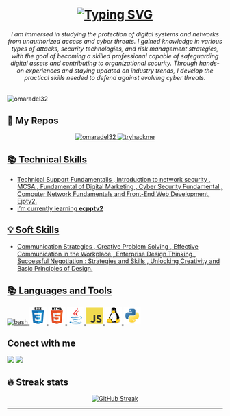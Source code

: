 <h1 align = "center">
<a href="https://git.io/typing-svg"><img src="https://readme-typing-svg.herokuapp.com?font=Fira+Code&size=75&duration=1500&pause=600&color=0CE82B&background=00000000&center=true&vCenter=true&multiline=true&width=1920&height=214&lines=Omar+Adel; Soc Analyst Student" alt="Typing SVG" />
</h1></a>
</h1>

<h6 align="center">I am  immersed in studying the protection of digital systems and networks from unauthorized access and cyber threats. I gained knowledge in various types of attacks, security technologies, and risk management strategies, with the goal of becoming a skilled professional capable of safeguarding digital assets and contributing to organizational security. Through hands-on experiences and staying updated on industry trends, I develop the practical skills needed to defend against evolving cyber threats.</h6>

<p align="left"> <img src="https://komarev.com/ghpvc/?username=omaradel32&label=Profile%20views&color=0e75b6&style=flat" alt="omaradel32" /> 

   </p>

## 📘 My Repos

<p align="center">    
    <a href="https://github.com/omaradel32/omaradel32"><img width="250" src="https://denvercoder1-github-readme-stats.vercel.app/api/pin/?username=omaradel32&repo=omaradel32&bg_color=1F222E&title_color=6FF71E&hide_border=true&icon_color=6FF71E&show_icons=false" alt="omaradel32">    
    <a href="https://github.com/omaradel32/tryhackme"><img width="250" src="https://denvercoder1-github-readme-stats.vercel.app/api/pin/?username=omaradel32&repo=tryhackme&bg_color=1F222E&title_color=6FF71E&hide_border=true&icon_color=6FF71E&show_icons=false" alt="tryhackme">
</p>


## 📚 Technical Skills 

- Technical Support Fundamentails , Introduction to network security , MCSA , Fundamental of Digital Marketing , Cyber Security Fundamental , Computer Network Fundamentals and Front-End Web Development, Ejptv2.
-  I’m currently learning **ecpptv2**


## 💡 Soft Skills

- Communication Strategies , Creative Problem Solving , Effective Communication in the Workplace , Enterprise Design Thinking , Successful Negotiation : Strategies and Skills , Unlocking Creativity and Basic Principles of Design.



## 📚 Languages and Tools
<p align="left"> <a href="https://www.gnu.org/software/bash/" target="_blank" rel="noreferrer"> <img src="https://img.icons8.com/color/512/bash.png" alt="bash" width="40" height="40"/> </a> <a href="https://www.w3schools.com/css/" target="_blank" rel="noreferrer"> <img src="https://raw.githubusercontent.com/devicons/devicon/master/icons/css3/css3-original-wordmark.svg" alt="css3" width="40" height="40"/> </a> <a href="https://www.w3.org/html/" target="_blank" rel="noreferrer"> <img src="https://raw.githubusercontent.com/devicons/devicon/master/icons/html5/html5-original-wordmark.svg" alt="html5" width="40" height="40"/> </a> <a href="https://www.java.com" target="_blank" rel="noreferrer"> <img src="https://raw.githubusercontent.com/devicons/devicon/master/icons/java/java-original.svg" alt="java" width="40" height="40"/> </a> <a href="https://developer.mozilla.org/en-US/docs/Web/JavaScript" target="_blank" rel="noreferrer"> <img src="https://raw.githubusercontent.com/devicons/devicon/master/icons/javascript/javascript-original.svg" alt="javascript" width="40" height="40"/> </a> <a href="https://www.linux.org/" target="_blank" rel="noreferrer"> <img src="https://raw.githubusercontent.com/devicons/devicon/master/icons/linux/linux-original.svg" alt="linux" width="40" height="40"/> </a> <a href="https://www.python.org" target="_blank" rel="noreferrer"> <img src="https://raw.githubusercontent.com/devicons/devicon/master/icons/python/python-original.svg" alt="python" width="40" height="40"/> </a> </p>

## Conect with me
<p align="left">
    <a href="https://www.linkedin.com/in/omar-adel-bb8587233/">
    <img src="https://cdn-icons-png.flaticon.com/512/145/145807.png"width="30"></a> 
    <a href="mailto:omaradel323232@gmail.com"><img src="https://cdn-icons-png.flaticon.com/128/732/732200.png"width="30"></a>

</p>



## 🔥 Streak stats
<div align="center">

[![GitHub Streak](https://streak-stats.demolab.com/?user=omaradel32&theme=monokai-metallian&hide_border=true)](https://git.io/streak-stats)

</div>

-------------------------------------------------------------------------------------------------------------------------------------------------------------


